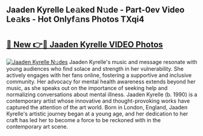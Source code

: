 ## Jaaden Kyrelle Le𝚊ked N𝚞de - Part-0ev Video Le𝚊ks - Hot Onlyf𝚊ns Photos TXqi4

# <h2><a href="http://ab67221.deff.icu/?id=Jaaden+Kyrelle">🔗 New 👉🔴 Jaaden Kyrelle VIDEO Photos</a></h2>

[![Jaaden Kyrelle N𝚞des](https://i.imgur.com/rIISA9y.gif)](http://ab67221.deff.icu/?id=Jaaden+Kyrelle)
Jaaden Kyrelle's music and message resonate with young audiences who find solace and strength in her vulnerability. She actively engages with her fans online, fostering a supportive and inclusive community. Her advocacy for mental health awareness extends beyond her music, as she speaks out on the importance of seeking help and normalizing conversations about mental illness. Jaaden Kyrelle (b. 1990) is a contemporary artist whose innovative and thought-provoking works have captured the attention of the art world. Born in London, England, Jaaden Kyrelle's artistic journey began at a young age, and her dedication to her craft has led her to become a force to be reckoned with in the contemporary art scene.
